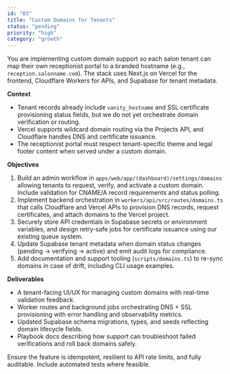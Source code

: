 ```yaml
---
id: "03"
title: "Custom Domains for Tenants"
status: "pending"
priority: "high"
category: "growth"
---
```


You are implementing custom domain support so each salon tenant can map their own receptionist portal to a branded hostname (e.g., `reception.salonname.com`). The stack uses Next.js on Vercel for the frontend, Cloudflare Workers for APIs, and Supabase for tenant metadata.

**Context**
- Tenant records already include `vanity_hostname` and SSL certificate provisioning status fields, but we do not yet orchestrate domain verification or routing.
- Vercel supports wildcard domain routing via the Projects API, and Cloudflare handles DNS and certificate issuance.
- The receptionist portal must respect tenant-specific theme and legal footer content when served under a custom domain.

**Objectives**
1. Build an admin workflow in `apps/web/app/(dashboard)/settings/domains` allowing tenants to request, verify, and activate a custom domain. Include validation for CNAME/A record requirements and status polling.
2. Implement backend orchestration in `workers/api/src/routes/domains.ts` that calls Cloudflare and Vercel APIs to provision DNS records, request certificates, and attach domains to the Vercel project.
3. Securely store API credentials in Supabase secrets or environment variables, and design retry-safe jobs for certificate issuance using our existing queue system.
4. Update Supabase tenant metadata when domain status changes (pending → verifying → active) and emit audit logs for compliance.
5. Add documentation and support tooling (`scripts/domains.ts`) to re-sync domains in case of drift, including CLI usage examples.

**Deliverables**
- A tenant-facing UI/UX for managing custom domains with real-time validation feedback.
- Worker routes and background jobs orchestrating DNS + SSL provisioning with error handling and observability metrics.
- Updated Supabase schema migrations, types, and seeds reflecting domain lifecycle fields.
- Playbook docs describing how support can troubleshoot failed verifications and roll back domains safely.

Ensure the feature is idempotent, resilient to API rate limits, and fully auditable. Include automated tests where feasible.
